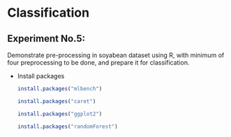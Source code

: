 # Classification
## Experiment No.5: 
Demonstrate pre-processing in soyabean dataset using R, with
minimum of four preprocessing to be done, and prepare it for classification.

* Install packages
  ```R
  install.packages("mlbench")
  ```
  ```R
  install.packages("caret")
  ```
  ```R
  install.packages("ggplot2")
  ```
  ```R
  install.packages("randomForest")
  ```
